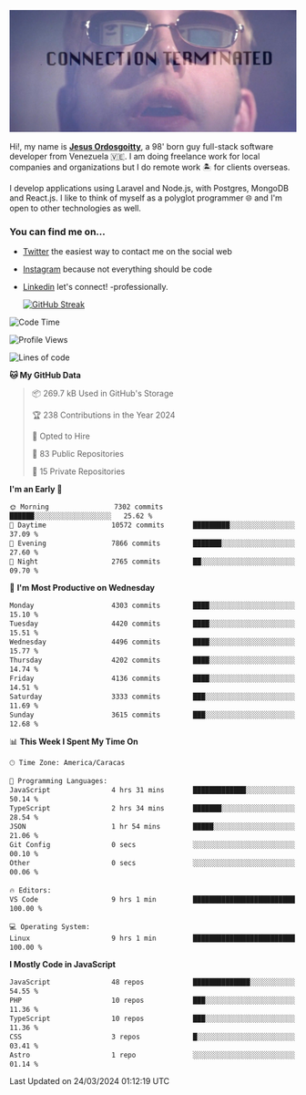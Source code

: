 ![hackers movie reference](./disconnected.jpg)

Hi!, my name is [**Jesus Ordosgoitty**](https://jodaz.dev), a 98' born guy full-stack software developer from Venezuela 🇻🇪. I am doing freelance work for local companies and organizations but I do remote work 🏝️ for clients overseas. 

I develop applications using Laravel and Node.js, with Postgres, MongoDB and React.js. I like to think of myself as a polyglot programmer 🌐 and I'm open to other technologies as well.

### You can find me on...

- [Twitter](https://twitter.com/jodaz_) the easiest way to contact me on the social web
- [Instagram](https://instagram.com/jodaz_) because not everything should be code
- [Linkedin](https://linkedin.com/in/jodaz) let's connect! -professionally.


    [![GitHub Streak](https://streak-stats.demolab.com?user=jodaz&theme=tokyonight)](https://git.io/streak-stats)

<!--START_SECTION:waka-->
![Code Time](http://img.shields.io/badge/Code%20Time-4%2C683%20hrs%2019%20mins-blue)

![Profile Views](http://img.shields.io/badge/Profile%20Views-0-blue)

![Lines of code](https://img.shields.io/badge/From%20Hello%20World%20I%27ve%20Written-82.9%20million%20lines%20of%20code-blue)

**🐱 My GitHub Data** 

> 📦 269.7 kB Used in GitHub's Storage 
 > 
> 🏆 238 Contributions in the Year 2024
 > 
> 💼 Opted to Hire
 > 
> 📜 83 Public Repositories 
 > 
> 🔑 15 Private Repositories 
 > 
**I'm an Early 🐤** 

```text
🌞 Morning                7302 commits        ██████░░░░░░░░░░░░░░░░░░░   25.62 % 
🌆 Daytime                10572 commits       █████████░░░░░░░░░░░░░░░░   37.09 % 
🌃 Evening                7866 commits        ███████░░░░░░░░░░░░░░░░░░   27.60 % 
🌙 Night                  2765 commits        ██░░░░░░░░░░░░░░░░░░░░░░░   09.70 % 
```
📅 **I'm Most Productive on Wednesday** 

```text
Monday                   4303 commits        ████░░░░░░░░░░░░░░░░░░░░░   15.10 % 
Tuesday                  4420 commits        ████░░░░░░░░░░░░░░░░░░░░░   15.51 % 
Wednesday                4496 commits        ████░░░░░░░░░░░░░░░░░░░░░   15.77 % 
Thursday                 4202 commits        ████░░░░░░░░░░░░░░░░░░░░░   14.74 % 
Friday                   4136 commits        ████░░░░░░░░░░░░░░░░░░░░░   14.51 % 
Saturday                 3333 commits        ███░░░░░░░░░░░░░░░░░░░░░░   11.69 % 
Sunday                   3615 commits        ███░░░░░░░░░░░░░░░░░░░░░░   12.68 % 
```


📊 **This Week I Spent My Time On** 

```text
🕑︎ Time Zone: America/Caracas

💬 Programming Languages: 
JavaScript               4 hrs 31 mins       █████████████░░░░░░░░░░░░   50.14 % 
TypeScript               2 hrs 34 mins       ███████░░░░░░░░░░░░░░░░░░   28.54 % 
JSON                     1 hr 54 mins        █████░░░░░░░░░░░░░░░░░░░░   21.06 % 
Git Config               0 secs              ░░░░░░░░░░░░░░░░░░░░░░░░░   00.10 % 
Other                    0 secs              ░░░░░░░░░░░░░░░░░░░░░░░░░   00.06 % 

🔥 Editors: 
VS Code                  9 hrs 1 min         █████████████████████████   100.00 % 

💻 Operating System: 
Linux                    9 hrs 1 min         █████████████████████████   100.00 % 
```

**I Mostly Code in JavaScript** 

```text
JavaScript               48 repos            ██████████████░░░░░░░░░░░   54.55 % 
PHP                      10 repos            ███░░░░░░░░░░░░░░░░░░░░░░   11.36 % 
TypeScript               10 repos            ███░░░░░░░░░░░░░░░░░░░░░░   11.36 % 
CSS                      3 repos             █░░░░░░░░░░░░░░░░░░░░░░░░   03.41 % 
Astro                    1 repo              ░░░░░░░░░░░░░░░░░░░░░░░░░   01.14 % 
```




 Last Updated on 24/03/2024 01:12:19 UTC
<!--END_SECTION:waka-->
